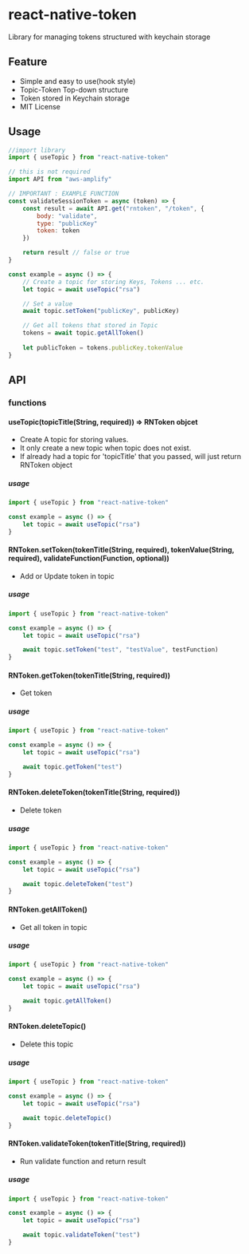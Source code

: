 # react-native-token
Library for managing tokens structured with keychain storage

## Feature
* Simple and easy to use(hook style)
* Topic-Token Top-down structure
* Token stored in Keychain storage
* MIT License

## Usage
```javascript
//import library
import { useTopic } from "react-native-token"

// this is not required
import API from "aws-amplify"

// IMPORTANT : EXAMPLE FUNCTION
const validateSessionToken = async (token) => {
    const result = await API.get("rntoken", "/token", {
        body: "validate",
        type: "publicKey"
        token: token
    })

    return result // false or true
}

const example = async () => {
    // Create a topic for storing Keys, Tokens ... etc.
    let topic = await useTopic("rsa")

    // Set a value
    await topic.setToken("publicKey", publicKey)

    // Get all tokens that stored in Topic
    tokens = await topic.getAllToken()
    
    let publicToken = tokens.publicKey.tokenValue
}
```

## API
### functions
#### useTopic(topicTitle(String, required)) => RNToken objcet
* Create A topic for storing values.
* It only create a new topic when topic does not exist.
* If already had a topic for 'topicTitle' that you passed, will just return RNToken object

##### usage 
```javascript
import { useTopic } from "react-native-token"

const example = async () => {
    let topic = await useTopic("rsa")
}
```

#### RNToken.setToken(tokenTitle(String, required), tokenValue(String, required), validateFunction(Function, optional))
* Add or Update token in topic

##### usage 
```javascript
import { useTopic } from "react-native-token"

const example = async () => {
    let topic = await useTopic("rsa")

    await topic.setToken("test", "testValue", testFunction)
}
```

#### RNToken.getToken(tokenTitle(String, required))
* Get token 

##### usage 
```javascript
import { useTopic } from "react-native-token"

const example = async () => {
    let topic = await useTopic("rsa")

    await topic.getToken("test")
}
```

#### RNToken.deleteToken(tokenTitle(String, required))
* Delete token

##### usage 
```javascript
import { useTopic } from "react-native-token"

const example = async () => {
    let topic = await useTopic("rsa")

    await topic.deleteToken("test")
}
```

#### RNToken.getAllToken()
* Get all token in topic

##### usage 
```javascript
import { useTopic } from "react-native-token"

const example = async () => {
    let topic = await useTopic("rsa")

    await topic.getAllToken()
}
```

#### RNToken.deleteTopic()
* Delete this topic

##### usage 
```javascript
import { useTopic } from "react-native-token"

const example = async () => {
    let topic = await useTopic("rsa")

    await topic.deleteTopic()
}
```

#### RNToken.validateToken(tokenTitle(String, required))
* Run validate function and return result 

##### usage 
```javascript
import { useTopic } from "react-native-token"

const example = async () => {
    let topic = await useTopic("rsa")

    await topic.validateToken("test")
}
```

